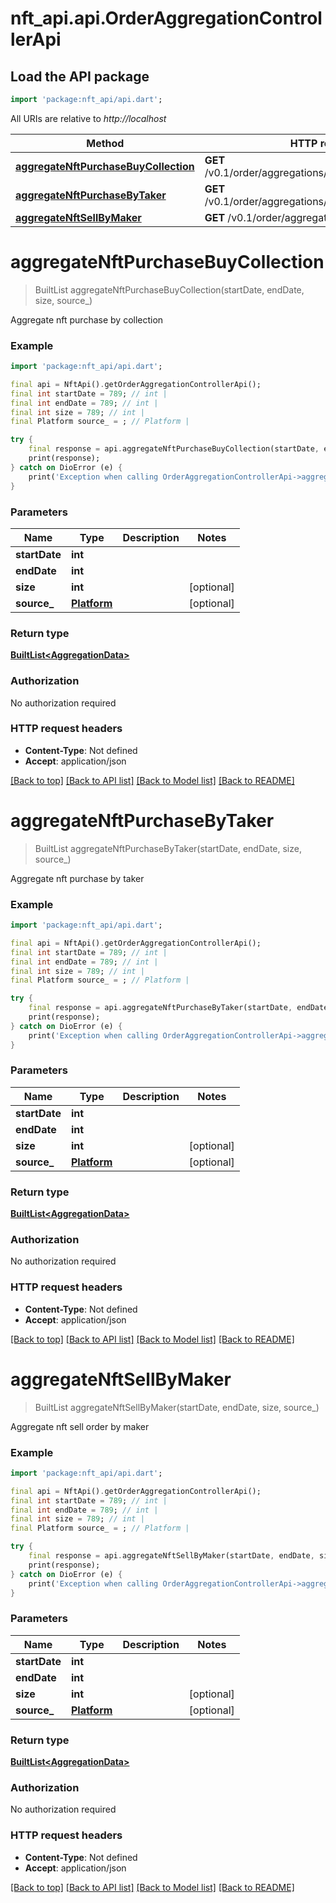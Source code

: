 # nft_api.api.OrderAggregationControllerApi

## Load the API package
```dart
import 'package:nft_api/api.dart';
```

All URIs are relative to *http://localhost*

Method | HTTP request | Description
------------- | ------------- | -------------
[**aggregateNftPurchaseBuyCollection**](OrderAggregationControllerApi.md#aggregatenftpurchasebuycollection) | **GET** /v0.1/order/aggregations/nftPurchaseByCollection | 
[**aggregateNftPurchaseByTaker**](OrderAggregationControllerApi.md#aggregatenftpurchasebytaker) | **GET** /v0.1/order/aggregations/nftPurchaseByTaker | 
[**aggregateNftSellByMaker**](OrderAggregationControllerApi.md#aggregatenftsellbymaker) | **GET** /v0.1/order/aggregations/nftSellByMaker | 


# **aggregateNftPurchaseBuyCollection**
> BuiltList<AggregationData> aggregateNftPurchaseBuyCollection(startDate, endDate, size, source_)



Aggregate nft purchase by collection

### Example
```dart
import 'package:nft_api/api.dart';

final api = NftApi().getOrderAggregationControllerApi();
final int startDate = 789; // int | 
final int endDate = 789; // int | 
final int size = 789; // int | 
final Platform source_ = ; // Platform | 

try {
    final response = api.aggregateNftPurchaseBuyCollection(startDate, endDate, size, source_);
    print(response);
} catch on DioError (e) {
    print('Exception when calling OrderAggregationControllerApi->aggregateNftPurchaseBuyCollection: $e\n');
}
```

### Parameters

Name | Type | Description  | Notes
------------- | ------------- | ------------- | -------------
 **startDate** | **int**|  | 
 **endDate** | **int**|  | 
 **size** | **int**|  | [optional] 
 **source_** | [**Platform**](.md)|  | [optional] 

### Return type

[**BuiltList&lt;AggregationData&gt;**](AggregationData.md)

### Authorization

No authorization required

### HTTP request headers

 - **Content-Type**: Not defined
 - **Accept**: application/json

[[Back to top]](#) [[Back to API list]](../README.md#documentation-for-api-endpoints) [[Back to Model list]](../README.md#documentation-for-models) [[Back to README]](../README.md)

# **aggregateNftPurchaseByTaker**
> BuiltList<AggregationData> aggregateNftPurchaseByTaker(startDate, endDate, size, source_)



Aggregate nft purchase by taker

### Example
```dart
import 'package:nft_api/api.dart';

final api = NftApi().getOrderAggregationControllerApi();
final int startDate = 789; // int | 
final int endDate = 789; // int | 
final int size = 789; // int | 
final Platform source_ = ; // Platform | 

try {
    final response = api.aggregateNftPurchaseByTaker(startDate, endDate, size, source_);
    print(response);
} catch on DioError (e) {
    print('Exception when calling OrderAggregationControllerApi->aggregateNftPurchaseByTaker: $e\n');
}
```

### Parameters

Name | Type | Description  | Notes
------------- | ------------- | ------------- | -------------
 **startDate** | **int**|  | 
 **endDate** | **int**|  | 
 **size** | **int**|  | [optional] 
 **source_** | [**Platform**](.md)|  | [optional] 

### Return type

[**BuiltList&lt;AggregationData&gt;**](AggregationData.md)

### Authorization

No authorization required

### HTTP request headers

 - **Content-Type**: Not defined
 - **Accept**: application/json

[[Back to top]](#) [[Back to API list]](../README.md#documentation-for-api-endpoints) [[Back to Model list]](../README.md#documentation-for-models) [[Back to README]](../README.md)

# **aggregateNftSellByMaker**
> BuiltList<AggregationData> aggregateNftSellByMaker(startDate, endDate, size, source_)



Aggregate nft sell order by maker

### Example
```dart
import 'package:nft_api/api.dart';

final api = NftApi().getOrderAggregationControllerApi();
final int startDate = 789; // int | 
final int endDate = 789; // int | 
final int size = 789; // int | 
final Platform source_ = ; // Platform | 

try {
    final response = api.aggregateNftSellByMaker(startDate, endDate, size, source_);
    print(response);
} catch on DioError (e) {
    print('Exception when calling OrderAggregationControllerApi->aggregateNftSellByMaker: $e\n');
}
```

### Parameters

Name | Type | Description  | Notes
------------- | ------------- | ------------- | -------------
 **startDate** | **int**|  | 
 **endDate** | **int**|  | 
 **size** | **int**|  | [optional] 
 **source_** | [**Platform**](.md)|  | [optional] 

### Return type

[**BuiltList&lt;AggregationData&gt;**](AggregationData.md)

### Authorization

No authorization required

### HTTP request headers

 - **Content-Type**: Not defined
 - **Accept**: application/json

[[Back to top]](#) [[Back to API list]](../README.md#documentation-for-api-endpoints) [[Back to Model list]](../README.md#documentation-for-models) [[Back to README]](../README.md)

